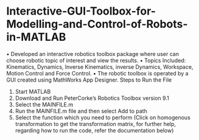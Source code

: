 # Interactive-GUI-Toolbox-for-Modelling-and-Control-of-Robots-in-MATLAB
• Developed an interactive robotics toolbox package where user can choose robotic topic of interest and view the results. • Topics Included: Kinematics, Dynamics, Inverse Kinematics, inverse Dynamics, Workspace, Motion Control and Force Control. • The robotic toolbox is operated by a GUI created using MathWorks App Designer.
Steps to Run the File
1) Start MATLAB
2) Download and Run PeterCorke’s Robotics Toolbox version 9.1
3) Select the MAINFILE.m
4) Run the MAINFILE.m file and then select Add to path
5) Select the function which you need to perform (Click on homogenous transformation to get the transformation matrix, for further help, regarding how to run the code, refer the documentation below)
